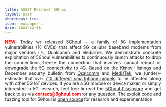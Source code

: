 ```yaml
---
title: ASSET Research 5Ghoul
layout: post
shortnews: true
icon: newspaper-o
date: 2023-12-08
---
```

<p style="text-align:justify">
<font color="red"><b>NEW:</b></font>
Today we released <a href="https://www.5ghoul.com">5Ghoul</a> -- a family of 5G implementation 
vulnerabilities (10 CVEs) that affect 5G cellular baseband modems from major vendors i.e., Qualcomm 
and MediaTek. We demonstrate concrete exploitation of 5Ghoul vulnerabilities to continuously 
launch attacks to drop the connections, freeze the connection that involves manual reboot or 
downgrade the 5G connectivity to 4G.
Based on the <a href="https://www.kimovil.com/en/">Kimovil</a> listings and December security 
bulletin from <a href="https://docs.qualcomm.com/product/publicresources/securitybulletin/december-2023-bulletin.html">Qualcomm</a> 
and <a href="https://corp.mediatek.com/product-security-bulletin/December-2023">MediaTek</a>, we (under)-estimate that 
over <a href="https://asset-group.github.io/disclosures/5ghoul/5ghoul_affected_chipset_phones.pdf">710 different smartphone models</a> 
to be affected along with other 5G IoT devices. If you are a 5G module or device maker, or 
simply interested in 5G research, feel free to read the  <a href="https://www.5ghoul.com">5Ghoul Disclosure</a> 
and get back to us via <font color="red"><b>contact@5ghoul.com</b></font> for any question. 
The exploit code and fuzzing tool for 5Ghoul is  <a href="https://github.com/asset-group/5ghoul-5g-nr-attacks">open source</a> 
for research and experimentation. 
</p>


